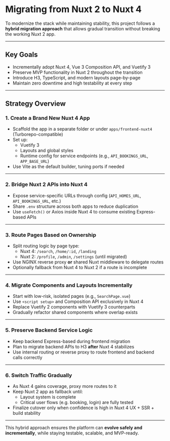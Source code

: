 # Migrating from Nuxt 2 to Nuxt 4

To modernize the stack while maintaining stability, this project follows a **hybrid migration approach** that allows gradual transition without breaking the working Nuxt 2 app.

---

## Key Goals

- Incrementally adopt Nuxt 4, Vue 3 Composition API, and Vuetify 3
- Preserve MVP functionality in Nuxt 2 throughout the transition
- Introduce H3, TypeScript, and modern layouts page-by-page
- Maintain zero downtime and high testability at every step

---

## Strategy Overview

### 1. Create a Brand New Nuxt 4 App

- Scaffold the app in a separate folder or under `apps/frontend-nuxt4` (Turborepo-compatible)
- Set up:
  - Vuetify 3
  - Layouts and global styles
  - Runtime config for service endpoints (e.g., `API_BOOKINGS_URL`, `APP_BASE_URL`)
- Use Vite as the default builder, tuning ports if needed

---

### 2. Bridge Nuxt 2 APIs into Nuxt 4

- Expose service-specific URLs through config (`API_HOMES_URL`, `API_BOOKINGS_URL`, etc.)
- Share `.env` structure across both apps to reduce duplication
- Use `useFetch()` or Axios inside Nuxt 4 to consume existing Express-based APIs

---

### 3. Route Pages Based on Ownership

- Split routing logic by page type:
  - Nuxt 4: `/search`, `/home/:id`, `/landing`
  - Nuxt 2: `/profile`, `/admin`, `/settings` (until migrated)
- Use NGINX reverse proxy **or** shared Nuxt middleware to delegate routes
- Optionally fallback from Nuxt 4 to Nuxt 2 if a route is incomplete

---

### 4. Migrate Components and Layouts Incrementally

- Start with low-risk, isolated pages (e.g., `SearchPage.vue`)
- Use `<script setup>` and Composition API exclusively in Nuxt 4
- Replace Vuetify 2 components with Vuetify 3 counterparts
- Gradually refactor shared components where overlap exists

---

### 5. Preserve Backend Service Logic

- Keep backend Express-based during frontend migration
- Plan to migrate backend APIs to H3 **after** Nuxt 4 stabilizes
- Use internal routing or reverse proxy to route frontend and backend calls correctly

---

### 6. Switch Traffic Gradually

- As Nuxt 4 gains coverage, proxy more routes to it
- Keep Nuxt 2 app as fallback until:
  - Layout system is complete
  - Critical user flows (e.g. booking, login) are fully tested
- Finalize cutover only when confidence is high in Nuxt 4 UX + SSR + build stability

---

This hybrid approach ensures the platform can **evolve safely and incrementally**, while staying testable, scalable, and MVP-ready.
